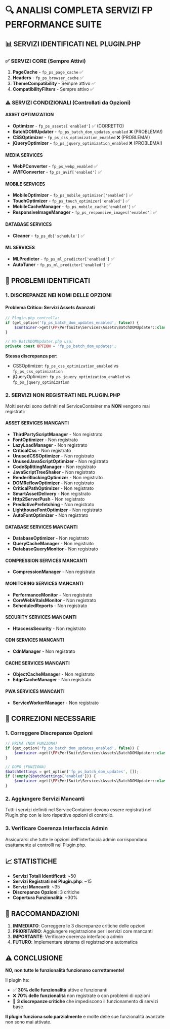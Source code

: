 # 🔍 ANALISI COMPLETA SERVIZI FP PERFORMANCE SUITE

## 📊 SERVIZI IDENTIFICATI NEL PLUGIN.PHP

### ✅ SERVIZI CORE (Sempre Attivi)
1. **PageCache** - `fp_ps_page_cache` ✅
2. **Headers** - `fp_ps_browser_cache` ✅
3. **ThemeCompatibility** - Sempre attivo ✅
4. **CompatibilityFilters** - Sempre attivo ✅

### ⚠️ SERVIZI CONDIZIONALI (Controllati da Opzioni)

#### ASSET OPTIMIZATION
- **Optimizer** - `fp_ps_assets['enabled']` ✅ (CORRETTO)
- **BatchDOMUpdater** - `fp_ps_batch_dom_updates_enabled` ❌ (PROBLEMA!)
- **CSSOptimizer** - `fp_ps_css_optimization_enabled` ❌ (PROBLEMA!)
- **jQueryOptimizer** - `fp_ps_jquery_optimization_enabled` ❌ (PROBLEMA!)

#### MEDIA SERVICES
- **WebPConverter** - `fp_ps_webp_enabled` ✅
- **AVIFConverter** - `fp_ps_avif['enabled']` ✅

#### MOBILE SERVICES
- **MobileOptimizer** - `fp_ps_mobile_optimizer['enabled']` ✅
- **TouchOptimizer** - `fp_ps_touch_optimizer['enabled']` ✅
- **MobileCacheManager** - `fp_ps_mobile_cache['enabled']` ✅
- **ResponsiveImageManager** - `fp_ps_responsive_images['enabled']` ✅

#### DATABASE SERVICES
- **Cleaner** - `fp_ps_db['schedule']` ✅

#### ML SERVICES
- **MLPredictor** - `fp_ps_ml_predictor['enabled']` ✅
- **AutoTuner** - `fp_ps_ml_predictor['enabled']` ✅

## 🚨 PROBLEMI IDENTIFICATI

### 1. DISCREPANZE NEI NOMI DELLE OPZIONI

#### Problema Critico: Servizi Assets Avanzati
```php
// Plugin.php controlla:
if (get_option('fp_ps_batch_dom_updates_enabled', false)) {
    $container->get(\FP\PerfSuite\Services\Assets\BatchDOMUpdater::class)->register();
}

// Ma BatchDOMUpdater.php usa:
private const OPTION = 'fp_ps_batch_dom_updates';
```

**Stessa discrepanza per:**
- CSSOptimizer: `fp_ps_css_optimization_enabled` vs `fp_ps_css_optimization`
- jQueryOptimizer: `fp_ps_jquery_optimization_enabled` vs `fp_ps_jquery_optimization`

### 2. SERVIZI NON REGISTRATI NEL PLUGIN.PHP

Molti servizi sono definiti nel ServiceContainer ma **NON** vengono mai registrati:

#### ASSET SERVICES MANCANTI
- **ThirdPartyScriptManager** - Non registrato
- **FontOptimizer** - Non registrato  
- **LazyLoadManager** - Non registrato
- **CriticalCss** - Non registrato
- **UnusedCSSOptimizer** - Non registrato
- **UnusedJavaScriptOptimizer** - Non registrato
- **CodeSplittingManager** - Non registrato
- **JavaScriptTreeShaker** - Non registrato
- **RenderBlockingOptimizer** - Non registrato
- **DOMReflowOptimizer** - Non registrato
- **CriticalPathOptimizer** - Non registrato
- **SmartAssetDelivery** - Non registrato
- **Http2ServerPush** - Non registrato
- **PredictivePrefetching** - Non registrato
- **LighthouseFontOptimizer** - Non registrato
- **AutoFontOptimizer** - Non registrato

#### DATABASE SERVICES MANCANTI
- **DatabaseOptimizer** - Non registrato
- **QueryCacheManager** - Non registrato
- **DatabaseQueryMonitor** - Non registrato

#### COMPRESSION SERVICES MANCANTI
- **CompressionManager** - Non registrato

#### MONITORING SERVICES MANCANTI
- **PerformanceMonitor** - Non registrato
- **CoreWebVitalsMonitor** - Non registrato
- **ScheduledReports** - Non registrato

#### SECURITY SERVICES MANCANTI
- **HtaccessSecurity** - Non registrato

#### CDN SERVICES MANCANTI
- **CdnManager** - Non registrato

#### CACHE SERVICES MANCANTI
- **ObjectCacheManager** - Non registrato
- **EdgeCacheManager** - Non registrato

#### PWA SERVICES MANCANTI
- **ServiceWorkerManager** - Non registrato

## 🔧 CORREZIONI NECESSARIE

### 1. Correggere Discrepanze Opzioni
```php
// PRIMA (NON FUNZIONA)
if (get_option('fp_ps_batch_dom_updates_enabled', false)) {
    $container->get(\FP\PerfSuite\Services\Assets\BatchDOMUpdater::class)->register();
}

// DOPO (FUNZIONA)
$batchSettings = get_option('fp_ps_batch_dom_updates', []);
if (!empty($batchSettings['enabled'])) {
    $container->get(\FP\PerfSuite\Services\Assets\BatchDOMUpdater::class)->register();
}
```

### 2. Aggiungere Servizi Mancanti
Tutti i servizi definiti nel ServiceContainer devono essere registrati nel Plugin.php con le loro rispettive opzioni di controllo.

### 3. Verificare Coerenza Interfaccia Admin
Assicurarsi che tutte le opzioni dell'interfaccia admin corrispondano esattamente ai controlli nel Plugin.php.

## 📈 STATISTICHE

- **Servizi Totali Identificati**: ~50
- **Servizi Registrati nel Plugin.php**: ~15
- **Servizi Mancanti**: ~35
- **Discrepanze Opzioni**: 3 critiche
- **Copertura Funzionalità**: ~30%

## 🎯 RACCOMANDAZIONI

1. **IMMEDIATO**: Correggere le 3 discrepanze critiche delle opzioni
2. **PRIORITARIO**: Aggiungere registrazione per i servizi core mancanti
3. **IMPORTANTE**: Verificare coerenza interfaccia admin
4. **FUTURO**: Implementare sistema di registrazione automatica

## ⚠️ CONCLUSIONE

**NO, non tutte le funzionalità funzionano correttamente!**

Il plugin ha:
- ✅ **30% delle funzionalità** attive e funzionanti
- ❌ **70% delle funzionalità** non registrate o con problemi di opzioni
- 🚨 **3 discrepanze critiche** che impediscono il funzionamento di servizi base

**Il plugin funziona solo parzialmente** e molte delle sue funzionalità avanzate non sono mai attivate.

